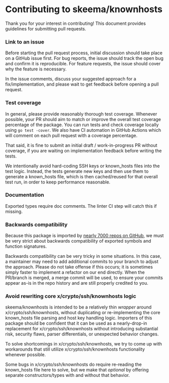 # Contributing to skeema/knownhosts

Thank you for your interest in contributing! This document provides guidelines for submitting pull requests.

### Link to an issue

Before starting the pull request process, initial discussion should take place on a GitHub issue first. For bug reports, the issue should track the open bug and confirm it is reproducible. For feature requests, the issue should cover why the feature is necessary.

In the issue comments, discuss your suggested approach for a fix/implementation, and please wait to get feedback before opening a pull request.

### Test coverage

In general, please provide reasonably thorough test coverage. Whenever possible, your PR should aim to match or improve the overall test coverage percentage of the package. You can run tests and check coverage locally using `go test -cover`. We also have CI automation in GitHub Actions which will comment on each pull request with a coverage percentage.

That said, it is fine to submit an initial draft / work-in-progress PR without coverage, if you are waiting on implementation feedback before writing the tests.

We intentionally avoid hard-coding SSH keys or known_hosts files into the test logic. Instead, the tests generate new keys and then use them to generate a known_hosts file, which is then cached/reused for that overall test run, in order to keep performance reasonable.

### Documentation

Exported types require doc comments. The linter CI step will catch this if missing.

### Backwards compatibility

Because this package is imported by [nearly 7000 repos on GitHub](https://github.com/skeema/knownhosts/network/dependents), we must be very strict about backwards compatibility of exported symbols and function signatures.

Backwards compatibility can be very tricky in some situations. In this case, a maintainer may need to add additional commits to your branch to adjust the approach. Please do not take offense if this occurs; it is sometimes simply faster to implement a refactor on our end directly. When the PR/branch is merged, a merge commit will be used, to ensure your commits appear as-is in the repo history and are still properly credited to you.

### Avoid rewriting core x/crypto/ssh/knownhosts logic

skeema/knownhosts is intended to be a relatively thin *wrapper* around x/crypto/ssh/knownhosts, without duplicating or re-implementing the core known_hosts file parsing and host key handling logic. Importers of this package should be confident that it can be used as a nearly-drop-in replacement for x/crypto/ssh/knownhosts without introducing substantial risk, security flaws, parser differentials, or unexpected behavior changes.

To solve shortcomings in x/crypto/ssh/knownhosts, we try to come up with workarounds that still utilize x/crypto/ssh/knownhosts functionality whenever possible.

Some bugs in x/crypto/ssh/knownhosts do require re-reading the known_hosts file here to solve, but we make that *optional* by offering separate constructors/types with and without that behavior.

